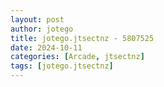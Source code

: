 ```yaml
---
layout: post
author: jotego
title: jotego.jtsectnz - 5807525
date: 2024-10-11
categories: [Arcade, jtsectnz]
tags: [jotego.jtsectnz]
---
```


